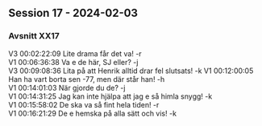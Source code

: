 ## Session 17 - 2024-02-03   

### Avsnitt XX17   
V3 00:02:22:09 Lite drama får det va! -r  
V1 00:06:36:38 Va e de här, SJ eller? -j  
V3 00:09:08:36 Lita på att Henrik alltid drar fel slutsats! -k 
V1 00:12:00:05 Han ha vart borta sen -77, men där står han! -h  
V1 00:14:01:03 När gjorde du de? -j  
V1 00:14:31:25 Jag kan inte hjälpa att jag e så himla snygg! -k  
V1 00:15:58:02 De ska va så fint hela tiden! -r  
V1 00:16:21:29 De e hemska på alla sätt och vis! -k  
